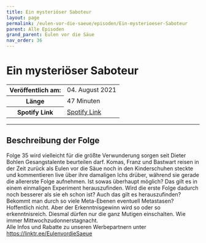 ```yaml
---
title: Ein mysteriöser Saboteur
layout: page
permalink: /eulen-vor-die-saeue/episoden/Ein-mysterioeser-Saboteur
parent: Alle Episoden
grand_parent: Eulen vor die Säue
nav_order: 36
---
```


# Ein mysteriöser Saboteur
<table class="resp-table dcf-table dcf-table-responsive dcf-table-bordered dcf-table-striped dcf-w-100%">
                    <tbody>
                        <tr>
                            <th scope="row">Veröffentlich am:</th>
                            <td data-label="Veröffentlich am:">04. August 2021</td>
                        </tr>
                        <tr>
                            <th scope="row">Länge </th>
                            <td data-label="Länge ">47 Minuten</td>
                        </tr><tr>
                                <th scope="row">Spotify Link</th>
                                <td data-label="Spotify Link"><a href="https://open.spotify.com/episode/38KUad7Blk4Ym50OFRYdqS">Spotify Link</a></td>
                            </tr></tbody>
                </table>

***

## Beschreibung der Folge

<div>
Folge 35 wird vielleicht für die größte Verwunderung sorgen seit Dieter Bohlen Gesangstalente beurteilen darf. Komas, Franz und Bastwart reisen in der Zeit zurück als Eulen vor die Säue noch in den Kinderschuhen steckte und kommentieren live über ihre damaligen Ichs drüber, während sie gerade die allererste Folge aufnehmen. Ist sowas überhaupt möglich? Das gilt es in einem einmaligen Experiment herauszufinden. Wird die erste Folge dadurch noch besserer als sie eh schon ist? Auch das gilt es herauszufinden? Bekommt man durch so viele Meta-Ebenen eventuell Metastasen? Hoffentlich nicht. Aber der Erkenntnisgewinn wird so oder so erkenntnisreich. Diesmal dürfen nur die ganz Mutigen einschalten. Wie immer Mittwochzudonnerstagnacht. <br> Alle Infos und Rabatte zu unseren Werbepartnern unter <a href="https://linktr.ee/EulenvordieSaeue">https://linktr.ee/EulenvordieSaeue</a>  
</div>

